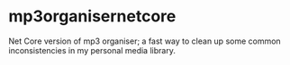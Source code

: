 # mp3organisernetcore
Net Core version of mp3 organiser; a fast way to clean up some common inconsistencies in my personal media library.
